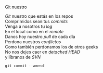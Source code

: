 Git nuestro

<p><em>Git</em> nuestro que estás en los repos<br />
Comprimidos sean tus <em>commits</em><br /> 
Venga a nosotros tu <em>log</em><br /> 
En el local como en el <em>remote</em><br /> 
Danos hoy nuestro <em>pull</em> de cada día<br /> 
Perdona nuestros <em>conflictos</em><br /> 
Como también perdonamos los de otros geeks<br />
No nos dejes caer en <em>detached HEAD</em><br /> 
y líbranos de <em>SVN</em><br /> 

<code>git commit --amend</code></p>
